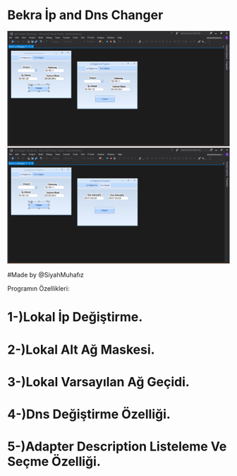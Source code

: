 # Bekra İp and Dns Changer
![](https://github.com/ebubekirbastama/ip_and_dns_changer/blob/master/1.png)
![](https://github.com/ebubekirbastama/ip_and_dns_changer/blob/master/2.png)

#Made by @SiyahMuhafız


Programın Özellikleri:

# 1-)Lokal İp Değiştirme.

# 2-)Lokal Alt Ağ Maskesi.

# 3-)Lokal Varsayılan Ağ Geçidi.

# 4-)Dns Değiştirme Özelliği.

# 5-)Adapter Description Listeleme Ve Seçme Özelliği.
